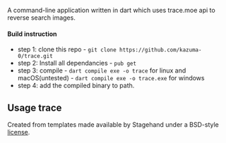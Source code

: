 A command-line application written in dart which uses trace.moe api to reverse search images.

#### Build instruction
 - step 1: clone this repo 
        - `git clone https://github.com/kazuma-0/trace.git`
 - step 2: Install all dependancies
        - `pub get`
 - step 3: compile
        - `dart compile exe -o trace` for linux and macOS(untested)
        - `dart compile exe -o trace.exe` for windows
 - step 4: add the compiled binary to path.      

## Usage trace <imageURL>

Created from templates made available by Stagehand under a BSD-style
[license](https://github.com/dart-lang/stagehand/blob/master/LICENSE).
